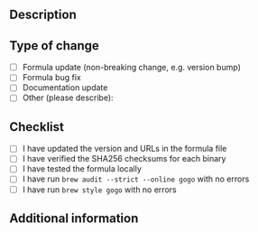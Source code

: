 ## Description
<!-- Describe your changes in detail -->

## Type of change
- [ ] Formula update (non-breaking change, e.g. version bump)
- [ ] Formula bug fix
- [ ] Documentation update
- [ ] Other (please describe):

## Checklist
- [ ] I have updated the version and URLs in the formula file
- [ ] I have verified the SHA256 checksums for each binary
- [ ] I have tested the formula locally
- [ ] I have run `brew audit --strict --online gogo` with no errors
- [ ] I have run `brew style gogo` with no errors

## Additional information
<!-- Any additional information that may be helpful for reviewers --> 